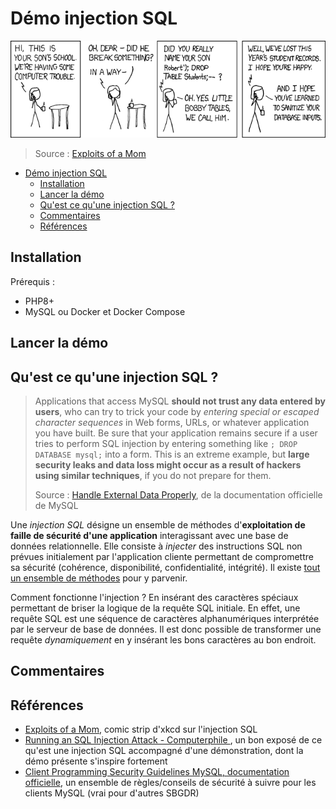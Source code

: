 # Démo injection SQL

![](assets/exploits_of_a_mom.png)

> Source : [Exploits of a Mom](https://xkcd.com/327/)

- [Démo injection SQL](#démo-injection-sql)
  - [Installation](#installation)
  - [Lancer la démo](#lancer-la-démo)
  - [Qu'est ce qu'une injection SQL ?](#quest-ce-quune-injection-sql-)
  - [Commentaires](#commentaires)
  - [Références](#références)


## Installation

Prérequis :

- PHP8+
- MySQL ou Docker et Docker Compose

## Lancer la démo


## Qu'est ce qu'une injection SQL ?

> Applications that access MySQL **should not trust any data entered by users**, who can try to trick your code by *entering special or* *escaped character sequences* in Web forms, URLs, or whatever application you have built. Be sure that your application remains secure if a user tries to perform SQL injection by entering something like `; DROP DATABASE mysql;` into a form. This is an extreme example, but **large security leaks and data loss might occur as a result of hackers using similar techniques**, if you do not prepare for them. 
>   
> Source : [Handle External Data Properly](https://dev.mysql.com/doc/refman/5.7/en/secure-client-programming.html), de la documentation officielle de MySQL

Une *injection SQL* désigne un ensemble de méthodes d'**exploitation de faille de sécurité d'une application** interagissant avec une base de données relationnelle. Elle consiste à *injecter* des instructions SQL non prévues initialement par l'application cliente permettant de compromettre sa sécurité (cohérence, disponibilité, confidentialité, intégrité). Il existe [tout un ensemble de méthodes](https://fr.wikipedia.org/wiki/Injection_SQL) pour y parvenir.

Comment fonctionne l'injection ? En insérant des caractères spéciaux permettant de briser la logique de la requête SQL initiale. En effet, une requête SQL est une séquence de caractères alphanumériques interprétée par le serveur de base de données. Il est donc possible de transformer une requête *dynamiquement* en y insérant les bons caractères au bon endroit.

## Commentaires


## Références

- [Exploits of a Mom](https://xkcd.com/327/), comic strip d'xkcd sur l'injection SQL
- [Running an SQL Injection Attack - Computerphile ](https://www.youtube.com/watch?v=ciNHn38EyRc), un bon exposé de ce qu'est une injection SQL accompagné d'une démonstration, dont la démo présente s'inspire fortement
- [Client Programming Security Guidelines MySQL, documentation officielle](https://dev.mysql.com/doc/refman/5.7/en/secure-client-programming.html), un ensemble de règles/conseils de sécurité à suivre pour les clients MySQL (vrai pour d'autres SBGDR)